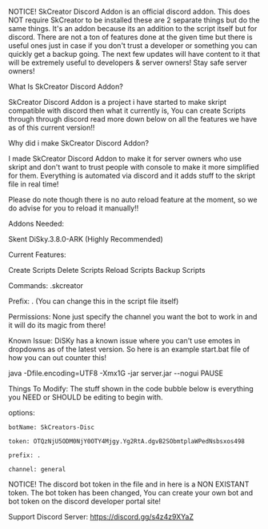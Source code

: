 NOTICE! SkCreator Discord Addon is an official discord addon. This does NOT require SkCreator to be installed these are 2 separate things but do the same things. 
It's an addon because its an addition to the script itself but for discord. There are not a ton of features done at the given time but there is useful ones just 
in case if you don't trust a developer or something you can quickly get a backup going. The next few updates will have content to it that will be extremely useful 
to developers & server owners! Stay safe server owners!

What Is SkCreator Discord Addon?

SkCreator Discord Addon is a project i have started to make skript compatible with discord then what it currently is, 
You can create Scripts through through discord read more down below on all the features we have as of this current version!!

Why did i make SkCreator Discord Addon?

I made SkCreator Discord Addon to make it for server owners who use skript and don't want to trust people with console to make 
it more simplified for them. Everything is automated via discord and it adds stuff to the skript file in real time!

Please do note though there is no auto reload feature at the moment, so we do advise for you to reload it manually!!

Addons Needed:

Skent
DiSky.3.8.0-ARK (Highly Recommended)

Current Features:

Create Scripts
Delete Scripts
Reload Scripts
Backup Scripts

Commands:
.skcreator

Prefix:
. (You can change this in the script file itself)

Permissions:
None just specify the channel you want the bot to work in and it will do its magic from there!

Known Issue:
DiSKy has a known issue where you can't use emotes in dropdowns as of the latest version. So here is an example start.bat file of how you can out counter this!

java -Dfile.encoding=UTF8 -Xmx1G -jar server.jar --nogui
PAUSE

Things To Modify:
The stuff shown in the code bubble below is everything you NEED or SHOULD be editing to begin with.

options:

    botName: SkCreators-Disc

    token: OTQzNjU5ODM0NjY0OTY4Mjgy.Yg2RtA.dgvB2SObmtplaWPedNsbsxos498

    prefix: .

    channel: general

NOTICE! The discord bot token in the file and in here is a NON EXISTANT token. The bot token has been changed, 
You can create your own bot and bot token on the discord developer portal site!

Support Discord Server:
https://discord.gg/s4z4z9XYaZ
